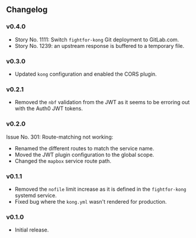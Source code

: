 ## Changelog

### v0.4.0

- Story No. 1111: Switch `fightfor-kong` Git deployment to GitLab.com.
- Story No. 1239: an upstream response is buffered to a temporary file.

### v0.3.0

- Updated `kong` configuration and enabled the CORS plugin.

### v0.2.1

- Removed the `nbf` validation from the JWT as it seems to be erroring out with the Auth0 JWT tokens.

### v0.2.0

Issue No. 301: Route-matching not working:

- Renamed the different routes to match the service name.
- Moved the JWT plugin configuration to the global scope.
- Changed the `mapbox` service route path.

### v0.1.1

- Removed the `nofile` limit increase as it is defined in the `fightfor-kong` systemd service.
- Fixed bug where the `kong.yml` wasn't rendered for production.

### v0.1.0

- Initial release.
